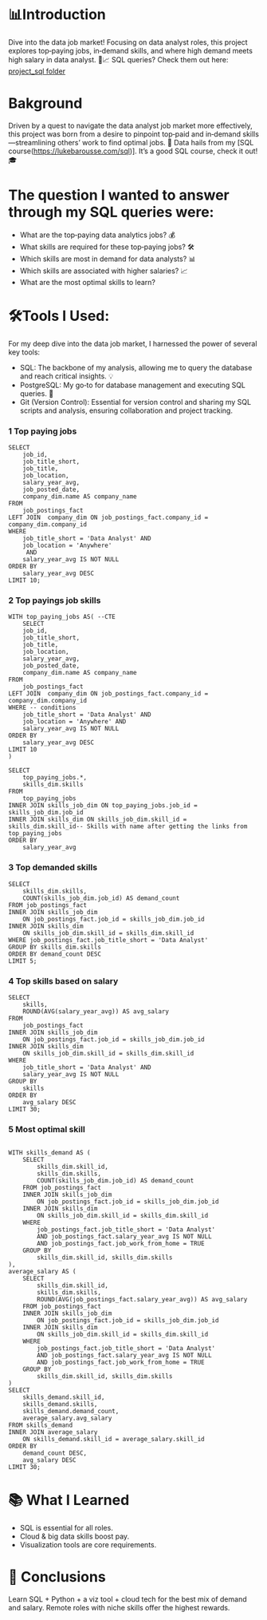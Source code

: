 # 📊Introduction
Dive into the data job market! Focusing on data analyst roles, this project explores top‑paying jobs, in‑demand skills, and where high demand meets high salary in data analyst. 💼📈
SQL queries? Check them out here:
[project_sql folder](/project_sql/)

# Bakground
Driven by a quest to navigate the data analyst job market more effectively, this project was born from a desire to pinpoint top‑paid and in‑demand skills—streamlining others’ work to find optimal jobs. 🚀
Data hails from my [SQL course(https://lukebarousse.com/sql)]. It’s a good SQL course, check it out! 🎓




# The question I wanted to answer through my SQL queries were:

- What are the top‑paying data analytics jobs? 💰
- What skills are required for these top‑paying jobs? 🛠️
- Which skills are most in demand for data analysts? 📊
- Which skills are associated with higher salaries? 📈
- What are the most optimal skills to learn? 


# 🛠️Tools I Used:
For my deep dive into the data job market, I harnessed the power of several key tools:
- SQL: The backbone of my analysis, allowing me to query the database and reach critical insights. 💡
- PostgreSQL: My go‑to for database management and executing SQL queries. 🐘
- Git (Version Control): Essential for version control and sharing my SQL scripts and analysis, ensuring collaboration and project tracking. 


### 1 Top paying jobs
```
SELECT 
    job_id,
    job_title_short,
    job_title,
    job_location,
    salary_year_avg,
    job_posted_date,
    company_dim.name AS company_name
FROM 
    job_postings_fact
LEFT JOIN  company_dim ON job_postings_fact.company_id = company_dim.company_id 
WHERE
    job_title_short = 'Data Analyst' AND
    job_location = 'Anywhere'
     AND
    salary_year_avg IS NOT NULL 
ORDER BY
    salary_year_avg DESC
LIMIT 10;
 ```

### 2 Top payings job skills
```
WITH top_paying_jobs AS( --CTE
    SELECT 
    job_id,
    job_title_short,
    job_title,
    job_location,
    salary_year_avg,
    job_posted_date,
    company_dim.name AS company_name
FROM 
    job_postings_fact
LEFT JOIN  company_dim ON job_postings_fact.company_id = company_dim.company_id
WHERE -- conditions
    job_title_short = 'Data Analyst' AND 
    job_location = 'Anywhere' AND
    salary_year_avg IS NOT NULL 
ORDER BY
    salary_year_avg DESC
LIMIT 10
)

SELECT 
    top_paying_jobs.*,
    skills_dim.skills
FROM 
    top_paying_jobs
INNER JOIN skills_job_dim ON top_paying_jobs.job_id = skills_job_dim.job_id 
INNER JOIN skills_dim ON skills_job_dim.skill_id = skills_dim.skill_id-- Skills with name after getting the links from top_paying_jobs
ORDER BY
    salary_year_avg
 ```

### 3 Top demanded skills
```
SELECT 
    skills_dim.skills,
    COUNT(skills_job_dim.job_id) AS demand_count
FROM job_postings_fact
INNER JOIN skills_job_dim 
    ON job_postings_fact.job_id = skills_job_dim.job_id 
INNER JOIN skills_dim 
    ON skills_job_dim.skill_id = skills_dim.skill_id
WHERE job_postings_fact.job_title_short = 'Data Analyst'
GROUP BY skills_dim.skills
ORDER BY demand_count DESC
LIMIT 5;
 ```

### 4 Top skills based on salary
```
SELECT 
    skills,
    ROUND(AVG(salary_year_avg)) AS avg_salary
FROM
    job_postings_fact
INNER JOIN skills_job_dim 
    ON job_postings_fact.job_id = skills_job_dim.job_id 
INNER JOIN skills_dim 
    ON skills_job_dim.skill_id = skills_dim.skill_id
WHERE 
    job_title_short = 'Data Analyst' AND
    salary_year_avg IS NOT NULL
GROUP BY
    skills
ORDER BY
    avg_salary DESC
LIMIT 30;
 ```
 
### 5 Most optimal skill
```

WITH skills_demand AS (
    SELECT
        skills_dim.skill_id, 
        skills_dim.skills,
        COUNT(skills_job_dim.job_id) AS demand_count
    FROM job_postings_fact
    INNER JOIN skills_job_dim
        ON job_postings_fact.job_id = skills_job_dim.job_id
    INNER JOIN skills_dim
        ON skills_job_dim.skill_id = skills_dim.skill_id
    WHERE 
        job_postings_fact.job_title_short = 'Data Analyst'
        AND job_postings_fact.salary_year_avg IS NOT NULL
        AND job_postings_fact.job_work_from_home = TRUE
    GROUP BY
        skills_dim.skill_id, skills_dim.skills
),
average_salary AS (
    SELECT
        skills_dim.skill_id, 
        skills_dim.skills,
        ROUND(AVG(job_postings_fact.salary_year_avg)) AS avg_salary
    FROM job_postings_fact
    INNER JOIN skills_job_dim
        ON job_postings_fact.job_id = skills_job_dim.job_id
    INNER JOIN skills_dim
        ON skills_job_dim.skill_id = skills_dim.skill_id
    WHERE 
        job_postings_fact.job_title_short = 'Data Analyst'
        AND job_postings_fact.salary_year_avg IS NOT NULL
        AND job_postings_fact.job_work_from_home = TRUE
    GROUP BY
        skills_dim.skill_id, skills_dim.skills
)
SELECT
    skills_demand.skill_id,
    skills_demand.skills,
    skills_demand.demand_count,
    average_salary.avg_salary
FROM skills_demand
INNER JOIN average_salary
    ON skills_demand.skill_id = average_salary.skill_id
ORDER BY
    demand_count DESC,
    avg_salary DESC
LIMIT 30;
 ```
 
# 📚 What I Learned

- SQL is essential for all roles.
- Cloud & big data skills boost pay.
- Visualization tools are core requirements.

# 🏁 Conclusions
Learn SQL + Python + a viz tool + cloud tech for the best mix of demand and salary. Remote roles with niche skills offer the highest rewards. 


